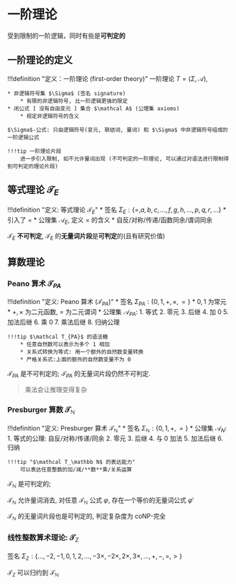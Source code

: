 # 一阶理论

受到限制的一阶逻辑，同时有些是**可判定的**

## 一阶理论的定义

!!!definition "定义：一阶理论 (first-order theory)"
    一阶理论 $T = (\Sigma, \mathcal A)$,

    * 非逻辑符号集 $\Sigma$ (签名 signature)
        * 有限的非逻辑符号, 比一阶逻辑更强的限定
    * 闭公式 [ 没有自由变元 ] 集合 $\mathcal A$ (公理集 axioms) 
        * 规定非逻辑符号的含义

    $\Sigma$-公式: 只由逻辑符号(变元, 联结词, 量词) 和 $\Sigma$ 中非逻辑符号组成的一阶逻辑公式

    !!!tip 一阶理论片段
        进一步引入限制, 如不允许量词出现 (不可判定的一阶理论, 可以通过对语法进行限制得到可判定的理论片段)
    
## 等式理论 $\mathcal T_E$
    
!!!definition "定义: 等式理论 $\mathcal T_E$"
    * 签名 $\Sigma_E: \{=, a,b,c, \dots, f,g,h, \dots, p, q, r, \dots\}$
        * 引入了 $=$
    * 公理集 $\mathcal A_E$, 定义 $=$ 的含义
        * 自反/对称/传递/函数同余/谓词同余

$\mathcal T_E$ **不可判定**, $\mathcal T_E$ 的**无量词片段**是**可判定**的(且有研究价值)

## 算数理论

### Peano 算术 $\mathcal T_{PA}$

!!!definition "定义: Peano 算术 ($\mathcal T_{PA}$)"
    * 签名 $\Sigma_{PA}: \{0,1,+, \times, =\}$
        * $0, 1$ 为常元
        * $+, \times$ 为二元函数, $=$ 为二元谓词
    * 公理集 $\mathcal A_{PA}$:
        1. 等式
        2. 零元
        3. 后继
        4. 加 0
        5. 加法后继
        6. 乘 0
        7. 乘法后继
        8. 归纳公理
    
    !!!tip $\mathcal T_{PA}$ 的语法糖
        * 任意自然数可以表示为多个 1 相加
        * 关系式转换为等式: 用一个额外的自然数变量转换
        * 严格关系式:上面的额外的自然数变量不为 0

$\mathcal T_{PA}$ 是不可判定的; $\mathcal T_{PA}$ 的无量词片段仍然不可判定.

> 乘法会让推理变得复杂

### Presburger 算数 $\mathcal T_\mathbb N$

!!!definition "定义: Presburger 算术 $\mathcal T_\mathbb N$"
    * 签名 $\Sigma_{\mathbb N} : \{ 0,1, +, =\}$
    * 公理集 $\mathcal A_N$:
        1. 等式的公理: 自反/对称/传递/同余
        2. 零元
        3. 后继
        4. 与 0 加法
        5. 加法后继
        6. 归纳

    !!!tip "$\mathcal T_\mathbb N$ 的表达能力"
        可以表达任意整数的加/减/**数**乘/关系运算

$\mathcal T_\mathbb N$ 是可判定的;

$\mathcal T_\mathbb N$ 允许量词消去, 对任意 $\mathcal T_\mathbb N$ 公式 $\varphi$, 存在一个等价的无量词公式 $\varphi'$

$\mathcal T_\mathbb N$ 的无量词片段也是可判定的, 判定复杂度为 coNP-完全

### 线性整数算术理论: $\mathcal T_\mathbb Z$

签名 $\Sigma _\mathbb Z: \{\dots, -2, -1, 0, 1, 2, \dots, -3 \times, -2 \times, 2 \times, 3 \times, \dots, + , - , =, > \}$


$\mathcal T_\mathbb Z$ 可以归约到 $\mathcal T_\mathbb N$